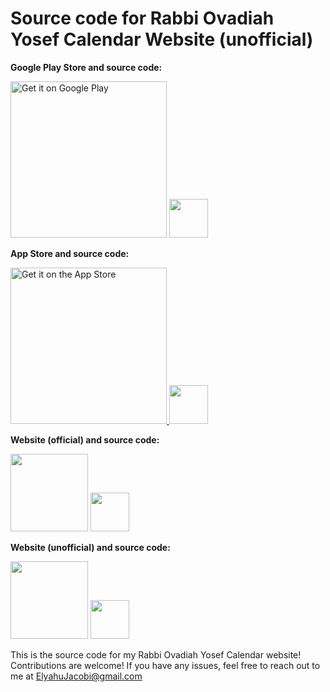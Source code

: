 # Source code for Rabbi Ovadiah Yosef Calendar Website (unofficial)

<b>Google Play Store and source code:</b>

<a href="https://play.google.com/store/apps/details?id=com.EJ.ROvadiahYosefCalendar&amp;pcampaignid=pcampaignidMKT-Other-global-all-co-prtnr-py-PartBadge-Mar2515-1"><img class="android" alt="Get it on Google Play" src="https://play.google.com/intl/en_us/badges/images/generic/en_badge_web_generic.png" width="250px"></a> <a href="https://github.com/Elyahu41/RabbiOvadiahYosefCalendarApp"><img src="https://github.githubassets.com/images/modules/logos_page/GitHub-Mark.png" width="62px"></a>

<b>App Store and source code:</b>

<a href="https://apps.apple.com/app/rabbi-ovadiah-yosef-calendar/id6448838987"><img alt="Get it on the App Store" src="https://ci6.googleusercontent.com/proxy/HrtBTHlFE3VpRkzLfRwnYbJjCLtCpmKOIV__qk9k9mj7e7PSZF2X0L7mzR63nCIfqbnUujbn-dhiq-LwYUqdcpSLg_ItRhdEQJ0wP438309hcA=s0-d-e1-ft#https://static.licdn.com/aero-v1/sc/h/76yzkd0h5kiv27lrd4yaenylk" width="250px"></a><a href="https://github.com/Elyahu41/RabbiOvadiahYosefCalendarIOSApp"> <img src="https://github.githubassets.com/images/modules/logos_page/GitHub-Mark.png" width="62px"></a>

<b>Website (official) and source code:</b>

<a href="https://royzmanim.com/"><img src="https://cdn-icons-png.flaticon.com/512/5602/5602732.png" width="124px"></a> <a href="https://github.com/Elyahu41/royzmanimwebsite"><img src="https://github.githubassets.com/images/modules/logos_page/GitHub-Mark.png" width="62px"></a>

<b>Website (unofficial) and source code:</b>

<a href="https://elyahu41.github.io/RabbiOvadiahYosefCalendar/"><img src="https://cdn-icons-png.flaticon.com/512/5602/5602732.png" width="124px"></a> <a href="https://github.com/Elyahu41/Elyahu41.github.io/tree/master/RabbiOvadiahYosefCalendar"><img src="https://github.githubassets.com/images/modules/logos_page/GitHub-Mark.png" width="62px"></a>


This is the source code for my Rabbi Ovadiah Yosef Calendar website! Contributions are welcome! If you have any issues, feel free to reach out to me at ElyahuJacobi@gmail.com

